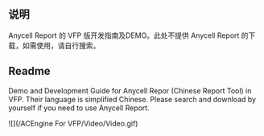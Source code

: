 ## 说明

 Anycell Report 的 VFP 版开发指南及DEMO。此处不提供 Anycell Report 的下载，如需使用，请自行搜索。

## Readme

Demo and Development Guide for Anycell Repor (Chinese Report Tool) in VFP. Their language is simplified Chinese. Please search and download by yourself if you need to use Anycell Report.

![](/ACEngine For VFP/Video/Video.gif)  
